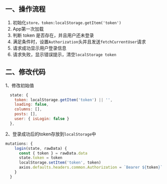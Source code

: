 ## 一、操作流程

1. 初始化`store，token:localStorage.getItem('token')`
2. App第一次加载
3. 判断 token 是否存在，并且用户还未登录
4. 满足条件时，设置`Authorization`头并且发送`fetchCurrentUser`请求
5. 请求成功显示用户登录信息
6. 请求失败，显示错误提示，清空`localStorage token`

## 二、修改代码

1、修改初始值

```javascript
  state: {
    token: localStorage.getItem('token') || '',
    loading: false,
    columns: [],
    posts: [],
    user: { isLogin: false }
  },
```

2、登录成功后的token存放到`localStorage`中

```javascript
mutations: {
    login(state, rawData) {
      const { token } = rawData.data
      state.token = token
      localStorage.setItem('token', token)
      axios.defaults.headers.common.Authorization = `Bearer ${token}`
    }
  }
```

